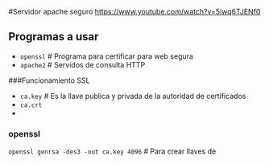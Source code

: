 #Servidor apache seguro
https://www.youtube.com/watch?v=5iwq6TJENf0
## Programas a usar
 * `openssl` # Programa para certificar para web segura
 * `apache2` # Servidos de consulta HTTP

###Funcionamiento SSL
 * `ca.key` # Es la llave publica y privada de la autoridad de certificados
 * `ca.crt`
 * 
### openssl
 `openssl genrsa -des3 -out ca.key 4096` # Para crear llaves de 


